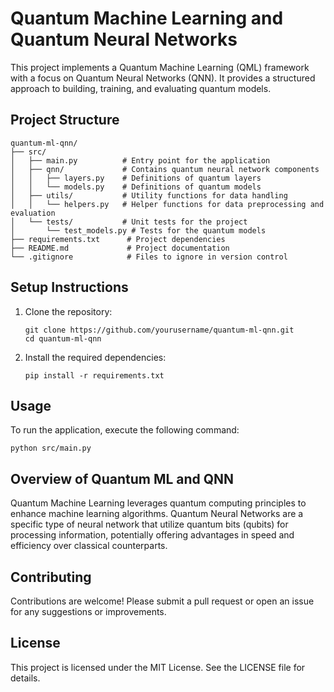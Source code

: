 # Quantum Machine Learning and Quantum Neural Networks

This project implements a Quantum Machine Learning (QML) framework with a focus on Quantum Neural Networks (QNN). It provides a structured approach to building, training, and evaluating quantum models.

## Project Structure

```
quantum-ml-qnn/
├── src/
│   ├── main.py          # Entry point for the application
│   ├── qnn/             # Contains quantum neural network components
│   │   ├── layers.py    # Definitions of quantum layers
│   │   └── models.py    # Definitions of quantum models
│   ├── utils/           # Utility functions for data handling
│   │   └── helpers.py   # Helper functions for data preprocessing and evaluation
│   └── tests/           # Unit tests for the project
│       └── test_models.py # Tests for the quantum models
├── requirements.txt      # Project dependencies
├── README.md             # Project documentation
└── .gitignore            # Files to ignore in version control
```

## Setup Instructions

1. Clone the repository:
   ```
   git clone https://github.com/yourusername/quantum-ml-qnn.git
   cd quantum-ml-qnn
   ```

2. Install the required dependencies:
   ```
   pip install -r requirements.txt
   ```

## Usage

To run the application, execute the following command:
```
python src/main.py
```

## Overview of Quantum ML and QNN

Quantum Machine Learning leverages quantum computing principles to enhance machine learning algorithms. Quantum Neural Networks are a specific type of neural network that utilize quantum bits (qubits) for processing information, potentially offering advantages in speed and efficiency over classical counterparts.

## Contributing

Contributions are welcome! Please submit a pull request or open an issue for any suggestions or improvements.

## License

This project is licensed under the MIT License. See the LICENSE file for details.